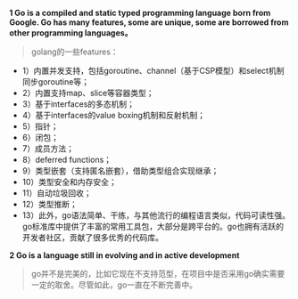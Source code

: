 **1 Go is a compiled and static typed programming language born from Google. Go has many features, some are unique, some are borrowed from other programming languages。**
>golang的一些features： 
>
- 1）内置并发支持，包括goroutine、channel（基于CSP模型）和select机制同步goroutine等； 
- 2）内置支持map、slice等容器类型； 
- 3）基于interfaces的多态机制； 
- 4）基于interfaces的value boxing机制和反射机制； 
- 5）指针； 
- 6）闭包；
-  7）成员方法； 
-  8）deferred functions； 
-  9）类型嵌套（支持匿名嵌套），借助类型组合实现继承； 
-  10）类型安全和内存安全； 
-  11）自动垃圾回收； 
-  12）类型推断； 
-  13）此外，go语法简单、干练，与其他流行的编程语言类似，代码可读性强。go标准库中提供了丰富的常用工具包，大部分是跨平台的。go也拥有活跃的开发者社区，贡献了很多优秀的代码库。

**2 Go is a language still in evolving and in active development** 
>go并不是完美的，比如它现在不支持范型，在项目中是否采用go确实需要一定的取舍。尽管如此，go一直在不断完善中。




